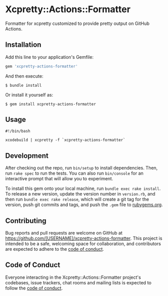 # Xcpretty::Actions::Formatter

Formatter for xcpretty customized to provide pretty output on GitHub Actions.

## Installation

Add this line to your application's Gemfile:

```ruby
gem 'xcpretty-actions-formatter'
```

And then execute:

    $ bundle install

Or install it yourself as:

    $ gem install xcpretty-actions-formatter

## Usage

```
#!/bin/bash

xcodebuild | xcpretty -f `xcpretty-actions-formatter`
```

## Development

After checking out the repo, run `bin/setup` to install dependencies. Then, run `rake spec` to run the tests. You can also run `bin/console` for an interactive prompt that will allow you to experiment.

To install this gem onto your local machine, run `bundle exec rake install`. To release a new version, update the version number in `version.rb`, and then run `bundle exec rake release`, which will create a git tag for the version, push git commits and tags, and push the `.gem` file to [rubygems.org](https://rubygems.org).

## Contributing

Bug reports and pull requests are welcome on GitHub at https://github.com/[USERNAME]/xcpretty-actions-formatter. This project is intended to be a safe, welcoming space for collaboration, and contributors are expected to adhere to the [code of conduct](https://github.com/[USERNAME]/xcpretty-actions-formatter/blob/master/CODE_OF_CONDUCT.md).


## Code of Conduct

Everyone interacting in the Xcpretty::Actions::Formatter project's codebases, issue trackers, chat rooms and mailing lists is expected to follow the [code of conduct](https://github.com/[USERNAME]/xcpretty-actions-formatter/blob/master/CODE_OF_CONDUCT.md).

